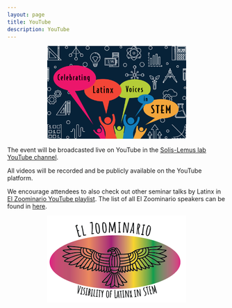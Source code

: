 ```yaml
---
layout: page
title: YouTube
description: YouTube
---
```


<div style="text-align: center;">
    <img src="../assets/pics/LATINXinSTEM2.png" width="320">
</div>

The event will be broadcasted live on YouTube in the [Solis-Lemus lab YouTube channel](https://www.youtube.com/channel/UCcBcmxIYYGC6Z04p9SC7hwg/featured).

All videos will be recorded and be publicly available on the YouTube platform.

We encourage attendees to also check out other seminar talks by Latinx in [El Zoominario YouTube playlist](https://www.youtube.com/playlist?list=PL1AfUDnwvYbOA9rfrvyA2nR9SR0VYbklx). The list of all El Zoominario speakers can be found in [here](https://solislemuslab.github.io//pages/zoominario.html).


<div style="text-align: center;">
    <img src="../assets/pics/zoominario-logo.png" width="320">
</div>
